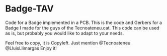 # Badge-TAV
Code for a Badge implemented in a PCB.
This is the code and Gerbers for a Badge I made for the guys of the Tecnoateneu.cat.
This code can be used as is, but probably you would like to adapt to your needs.

Feel free to copy, it is Copyleft. Just mention @Tecnoateneu @LluisLlimargas
Enjoy it!

